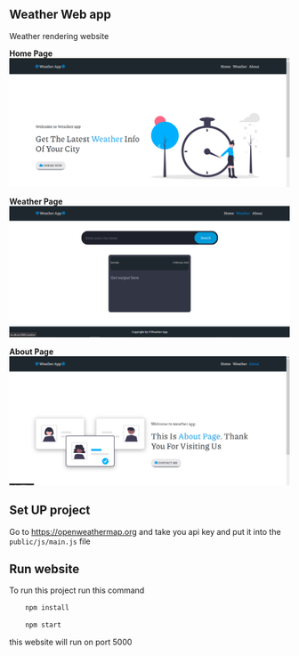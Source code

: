 
## Weather Web app

Weather rendering website

**Home Page**
![home page](/public/images/home.png)

**Weather Page**
![weather page](/public/images/weather.png)

**About Page**
![about page](/public/images/about.png)

## Set UP project

Go to  https://openweathermap.org and take you api key and put it into  the ```public/js/main.js``` file 

## Run website

To run this project run this command

```bash 
    npm install
```
```bash
    npm start
```
this website will run on port 5000